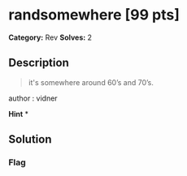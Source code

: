 # randsomewhere [99 pts]

**Category:** Rev
**Solves:** 2

## Description
>it's somewhere around 60’s and 70’s.

author : vidner

**Hint**
* 

## Solution

### Flag

